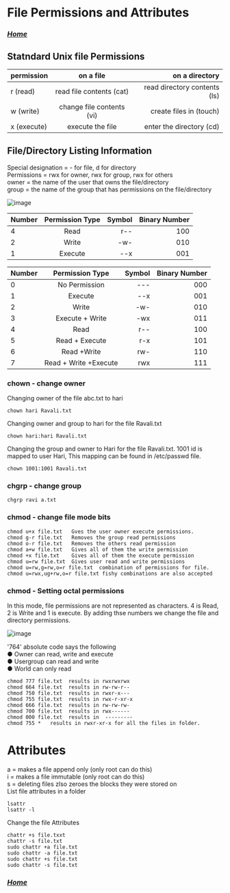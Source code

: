 # File Permissions and Attributes

### *[Home](linux.md)*

## Statndard Unix file Permissions

|permission |on a file| on a directory|
| :---  | :---: | ---: |
|r (read) |read file contents (cat)| read directory contents (ls)|
|w (write) |change file contents (vi)| create files in (touch)|
|x (execute)| execute the file |enter the directory (cd)|

## File/Directory Listing Information
Special designation = - for file, d for directory<br/>
Permissions = rwx for owner, rwx for group, rwx for others<br/>
owner = the name of the user that owns the file/directory<br/>
group = the name of the group that has permissions on the file/directory<br/>

![image](https://user-images.githubusercontent.com/1942588/123860950-934f4e00-d8f4-11eb-9da8-4a9e869afacd.png)


| Number | Permission Type | Symbol |Binary Number|
| :---  | :---: | ---: |---:|
| 4 | Read| r--|100|
| 2 | Write| -w-|010|
| 1 | Execute| --x|001|

|Number |Permission Type |Symbol|Binary Number|
| :---  | :---: | ---: | ---: |
|0 |No Permission| ---|000|
|1 |Execute| --x|001|
|2 |Write |-w-|010|
|3 |Execute + Write| -wx|011|
|4 |Read| r--|100|
|5 |Read + Execute| r-x|101|
|6 |Read +Write| rw-|110|
|7 |Read + Write +Execute| rwx|111|

### chown - change owner
Changing owner of the file abc.txt to hari
```
chown hari Ravali.txt
```
Changing owner and group to hari for the file Ravali.txt
```
chown hari:hari Ravali.txt
```
Changing the group and owner to Hari for the file Ravali.txt. 1001 id is mapped to user Hari, This mapping can be found in /etc/passwd file.
```
chown 1001:1001 Ravali.txt
```
### chgrp - change group
```
chgrp ravi a.txt
```
### chmod - change file mode bits
```
chmod u+x file.txt   Gves the user owner execute permissions.
chmod g-r file.txt   Removes the group read permissions
chmod o-r file.txt   Removes the others read permission
chmod a+w file.txt   Gives all of them the write permission
chmod +x file.txt    Gives all of them the execute permission
chmod u=rw file.txt  Gives user read and write permissions
chmod u=rw,g=rw,o=r file.txt  combination of permissions for file.
chmod u=rwx,ug+rw,o=r file.txt fishy combinations are also accepted
```

### chmod - Setting octal permissions

In this mode, file permissions are not represented as characters. 4 is Read, 2 is Write and 1 is execute. By adding thse numbers we change the file and directory permissions.<br>

![image](https://user-images.githubusercontent.com/1942588/123878848-dbc73580-d90d-11eb-85a7-3fb82288a8a7.png)

'764' absolute code says the following<br>
● Owner can read, write and execute<br>
● Usergroup can read and write<br>
● World can only read<br>
```
chmod 777 file.txt  results in rwxrwxrwx
chmod 664 file.txt  results in rw-rw-r--
chmod 750 file.txt  results in rwxr-x---
chmod 755 file.txt  results in rwx-r-xr-x
chmod 666 file.txt  results in rw-rw-rw-
chmod 700 file.txt  results in rwx------
chmod 000 file.txt  results in  ---------
chmod 755 *   results in rwxr-xr-x for all the files in folder.
```
# Attributes
a = makes a file append only (only root can do this)<br>
i = makes a file immutable (only root can do this)<br>
s = deleting files zlso zeroes the blocks they were stored on<br>
List file attributes in a folder 
```
lsattr
lsattr -l
```

Change the file Attributes
```
chattr +s file.txxt
chattr -s file.txt
sudo chattr +a file.txt
sudo chattr -a file.txt
sudo chattr +s file.txt
sudo chattr -s file.txt
```
### *[Home](linux.md)*

